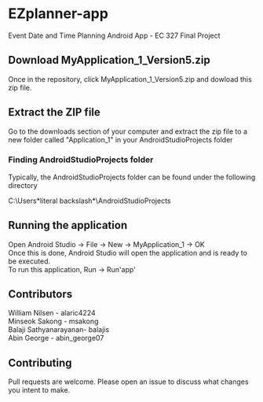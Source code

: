 # EZplanner-app
Event Date and Time Planning Android App - EC 327 Final Project

## Download MyApplication_1_Version5.zip
Once in the repository, click MyApplication_1_Version5.zip and dowload this zip file.


## Extract the ZIP file
Go to the downloads section of your computer and extract the zip file to a new folder called "Application_1" in your AndroidStudioProjects folder

### Finding AndroidStudioProjects folder
Typically, the AndroidStudioProjects folder can be found under the following directory</br>

C:\\Users\*literal backslash\*<usrname>\AndroidStudioProjects

## Running the application
Open Android Studio -> File -> New -> MyApplication_1 -> OK</br>
Once this is done, Android Studio will open the application and is ready to be executed.</br>
To run this application, Run -> Run'app'</br>

## Contributors
William Nilsen -  alaric4224</br>
Minseok Sakong -  msakong</br>
Balaji Sathyanarayanan- balajis</br>
Abin George - abin_george07

## Contributing
Pull requests are welcome. Please open an issue to discuss what changes you intent to make.
